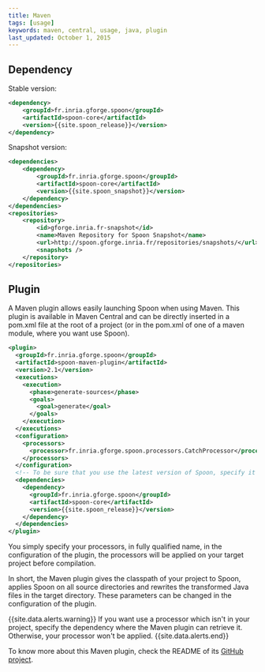 ```yaml
---
title: Maven
tags: [usage]
keywords: maven, central, usage, java, plugin
last_updated: October 1, 2015
---
```


## Dependency

Stable version:

```xml
<dependency>
    <groupId>fr.inria.gforge.spoon</groupId>
    <artifactId>spoon-core</artifactId>
    <version>{{site.spoon_release}}</version>
</dependency>
```

Snapshot version:

```xml
<dependencies>
	<dependency>
		<groupId>fr.inria.gforge.spoon</groupId>
		<artifactId>spoon-core</artifactId>
		<version>{{site.spoon_snapshot}}</version>
	</dependency>
</dependencies>
<repositories>
	<repository>
		<id>gforge.inria.fr-snapshot</id>
		<name>Maven Repository for Spoon Snapshot</name>
		<url>http://spoon.gforge.inria.fr/repositories/snapshots/</url>
		<snapshots />
	</repository>
</repositories>
```

## Plugin

A Maven plugin allows easily launching Spoon when using Maven. This plugin is available in Maven Central 
and can be directly inserted in a pom.xml file at the root of a project 
(or in the pom.xml of one of a maven module, where you want use Spoon).

```xml
<plugin>
  <groupId>fr.inria.gforge.spoon</groupId>
  <artifactId>spoon-maven-plugin</artifactId>
  <version>2.1</version>
  <executions>
    <execution>
      <phase>generate-sources</phase>
      <goals>
        <goal>generate</goal>
      </goals>
    </execution>
  </executions>
  <configuration>
    <processors>
      <processor>fr.inria.gforge.spoon.processors.CatchProcessor</processor>
    </processors>
  </configuration>
  <!-- To be sure that you use the latest version of Spoon, specify it as dependency. -->
  <dependencies>
    <dependency>
      <groupId>fr.inria.gforge.spoon</groupId>
      <artifactId>spoon-core</artifactId>
      <version>{{site.spoon_release}}</version>
    </dependency>
  </dependencies>
</plugin>
```

You simply specify your processors, in fully qualified name, in the configuration 
of the plugin, the processors will be applied on your target project before compilation.

In short, the Maven plugin gives the classpath of your project to Spoon, 
applies Spoon on all source directories and rewrites the transformed Java files in the target 
directory. These parameters can be changed in the configuration of the plugin. 

{{site.data.alerts.warning}}
If you want use a processor which isn't in your project, specify the dependency 
where the Maven plugin can retrieve it. Otherwise, your processor won't be applied.
{{site.data.alerts.end}}

To know more about this Maven plugin, check the README of its [GitHub project](https://github.com/SpoonLabs/spoon-maven-plugin). 
